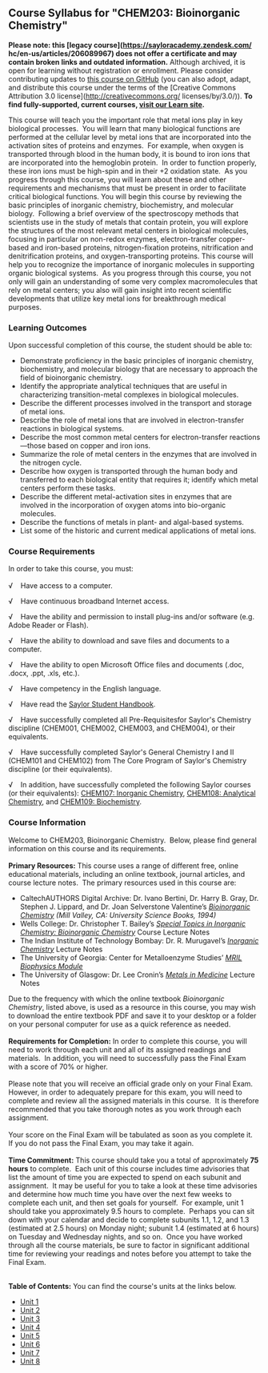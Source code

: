 Course Syllabus for "CHEM203: Bioinorganic Chemistry"
-----------------------------------------------------

**Please note: this [legacy course](https://sayloracademy.zendesk.com/
hc/en-us/articles/206089967) does not offer a certificate and may contain 
broken links and outdated information.** Although archived, it is open 
for learning without registration or enrollment. Please consider contributing 
updates to [this course on GitHub](https://github.com/saylordotorg/course_chem203) 
(you can also adopt, adapt, and distribute this course under the terms of 
the [Creative Commons Attribution 3.0 license](http://creativecommons.org/
licenses/by/3.0/)). **To find fully-supported, current courses, [visit our 
Learn site](https://learn.saylor.org).**

This course will teach you the important role that metal ions play in
key biological processes.  You will learn that many biological functions
are performed at the cellular level by metal ions that are incorporated
into the activation sites of proteins and enzymes.  For example, when
oxygen is transported through blood in the human body, it is bound to
iron ions that are incorporated into the hemoglobin protein.  In order
to function properly, these iron ions must be high-spin and in their +2
oxidation state.  As you progress through this course, you will learn
about these and other requirements and mechanisms that must be present
in order to facilitate critical biological functions. You will begin
this course by reviewing the basic principles of inorganic chemistry,
biochemistry, and molecular biology.  Following a brief overview of the
spectroscopy methods that scientists use in the study of metals that
contain protein, you will explore the structures of the most relevant
metal centers in biological molecules, focusing in particular on
non-redox enzymes, electron-transfer copper-based and iron-based
proteins, nitrogen-fixation proteins, nitrification and denitrification
proteins, and oxygen-transporting proteins. This course will help you to
recognize the importance of inorganic molecules in supporting organic
biological systems.  As you progress through this course, you not only
will gain an understanding of some very complex macromolecules that rely
on metal centers; you also will gain insight into recent scientific
developments that utilize key metal ions for breakthrough medical
purposes.

### Learning Outcomes

Upon successful completion of this course, the student should be able
to:  

-   Demonstrate proficiency in the basic principles of inorganic
    chemistry, biochemistry, and molecular biology that are necessary to
    approach the field of bioinorganic chemistry.
-   Identify the appropriate analytical techniques that are useful in
    characterizing transition-metal complexes in biological molecules.
-   Describe the different processes involved in the transport and
    storage of metal ions.
-   Describe the role of metal ions that are involved in
    electron-transfer reactions in biological systems. 
-   Describe the most common metal centers for electron-transfer
    reactions—those based on copper and iron ions. 
-   Summarize the role of metal centers in the enzymes that are involved
    in the nitrogen cycle.
-   Describe how oxygen is transported through the human body and
    transferred to each biological entity that requires it; identify
    which metal centers perform these tasks.
-   Describe the different metal-activation sites in enzymes that are
    involved in the incorporation of oxygen atoms into bio-organic
    molecules.
-   Describe the functions of metals in plant- and algal-based systems.
-   List some of the historic and current medical applications of metal
    ions. 

### Course Requirements

In order to take this course, you must:  
    
 √    Have access to a computer.  
  
 √    Have continuous broadband Internet access.  
  
 √    Have the ability and permission to install plug-ins and/or
software (e.g. Adobe Reader or Flash).  
  
 √    Have the ability to download and save files and documents to a
computer.  
  
 √    Have the ability to open Microsoft Office files and documents
(.doc, .docx, .ppt, .xls, etc.).  
  
 √    Have competency in the English language.  
  
 √    Have read the [Saylor Student
Handbook](http://www.saylor.org/site/wp-content/uploads/2012/05/Saylor-StudentHandbook.pdf).  
  
 √    Have successfully completed all Pre-Requisitesfor Saylor's
Chemistry discipline (CHEM001, CHEM002, CHEM003, and CHEM004), or their
equivalents.  
  
 √    Have successfully completed Saylor's General Chemistry I and II
(CHEM101 and CHEM102) from The Core Program of Saylor's Chemistry
discipline (or their equivalents).  
  
 √    In addition, have successfully completed the following Saylor
courses (or their equivalents): [CHEM107: Inorganic
Chemistry](http://www.saylor.org/courses/chem107/), [CHEM108: Analytical
Chemistry](http://www.saylor.org/courses/chem108/), and [CHEM109:
Biochemistry](http://www.saylor.org/courses/chem109/).

### Course Information

Welcome to CHEM203, Bioinorganic Chemistry.  Below, please find general
information on this course and its requirements.  
    
 **Primary Resources:** This course uses a range of different free,
online educational materials, including an online textbook, journal
articles, and course lecture notes.  The primary resources used in this
course are:  

-   CaltechAUTHORS Digital Archive: Dr. Ivano Bertini, Dr. Harry B.
    Gray, Dr. Stephen J. Lippard, and Dr. Joan Selverstone Valentine’s
    [*Bioinorganic
    Chemistry*](http://authors.library.caltech.edu/25052/) *(Mill
    Valley, CA: University Science Books, 1994)*
-   Wells College: Dr. Christopher T. Bailey’s [*Special Topics in
    Inorganic Chemistry: Bioinorganic
    Chemistry*](http://henry.wells.edu/~cbailey/bioinorganic/) Course
    Lecture Notes
-   The Indian Institute of Technology Bombay: Dr. R. Murugavel’s
    [*Inorganic
    Chemistry*](http://www.chem.iitb.ac.in/~rmv/old/ch103.htm) Lecture
    Notes
-   The University of Georgia: Center for Metalloenzyme Studies’ [*MRIL
    Biophysics Module*](http://cms.uga.edu/Biophy.html)
-   The University of Glasgow: Dr. Lee Cronin’s [*Metals in
    Medicine*](http://www.chem.gla.ac.uk/cronin/teaching.php) Lecture
    Notes

Due to the frequency with which the online textbook *Bioinorganic
Chemistry*, listed above, is used as a resource in this course, you may
wish to download the entire textbook PDF and save it to your desktop or
a folder on your personal computer for use as a quick reference as
needed.  
    
 **Requirements for Completion:** In order to complete this course, you
will need to work through each unit and all of its assigned readings and
materials.  In addition, you will need to successfully pass the Final
Exam with a score of 70% or higher.  
    
 Please note that you will receive an official grade only on your Final
Exam.  However, in order to adequately prepare for this exam, you will
need to complete and review all the assigned materials in this course. 
It is therefore recommended that you take thorough notes as you work
through each assignment.  
    
 Your score on the Final Exam will be tabulated as soon as you complete
it.  If you do not pass the Final Exam, you may take it again.  
    
 **Time Commitment:** This course should take you a total of
approximately **75 hours** to complete.  Each unit of this course
includes time advisories that list the amount of time you are expected
to spend on each subunit and assignment.  It may be useful for you to
take a look at these time advisories and determine how much time you
have over the next few weeks to complete each unit, and then set goals
for yourself.  For example, unit 1 should take you approximately 9.5
hours to complete.  Perhaps you can sit down with your calendar and
decide to complete subunits 1.1, 1.2, and 1.3 (estimated at 2.5 hours)
on Monday night; subunit 1.4 (estimated at 6 hours) on Tuesday and
Wednesday nights, and so on.  Once you have worked through all the
course materials, be sure to factor in significant additional time for
reviewing your readings and notes before you attempt to take the Final
Exam.  
    

**Table of Contents:** You can find the course's units at the links below.

- [Unit 1](https://legacy.saylor.org/chem203/Unit01/)
- [Unit 2](https://legacy.saylor.org/chem203/Unit02/)
- [Unit 3](https://legacy.saylor.org/chem203/Unit03/)
- [Unit 4](https://legacy.saylor.org/chem203/Unit04/)
- [Unit 5](https://legacy.saylor.org/chem203/Unit05/)
- [Unit 6](https://legacy.saylor.org/chem203/Unit06/)
- [Unit 7](https://legacy.saylor.org/chem203/Unit07/)
- [Unit 8](https://legacy.saylor.org/chem203/Unit08/)
